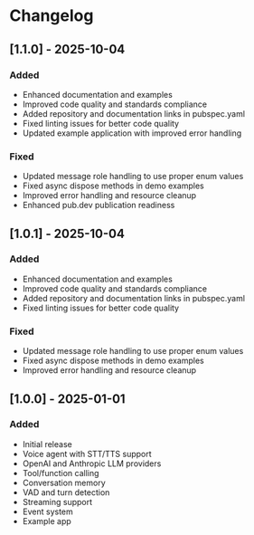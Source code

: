 # Changelog

## [1.1.0] - 2025-10-04

### Added
- Enhanced documentation and examples
- Improved code quality and standards compliance
- Added repository and documentation links in pubspec.yaml
- Fixed linting issues for better code quality
- Updated example application with improved error handling

### Fixed
- Updated message role handling to use proper enum values
- Fixed async dispose methods in demo examples
- Improved error handling and resource cleanup
- Enhanced pub.dev publication readiness

## [1.0.1] - 2025-10-04

### Added
- Enhanced documentation and examples
- Improved code quality and standards compliance
- Added repository and documentation links in pubspec.yaml
- Fixed linting issues for better code quality

### Fixed
- Updated message role handling to use proper enum values
- Fixed async dispose methods in demo examples
- Improved error handling and resource cleanup

## [1.0.0] - 2025-01-01

### Added
- Initial release
- Voice agent with STT/TTS support
- OpenAI and Anthropic LLM providers
- Tool/function calling
- Conversation memory
- VAD and turn detection
- Streaming support
- Event system
- Example app

